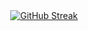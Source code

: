 <div align="center">
  <a href="https://git.io/streak-stats">
    <img src="https://streak-stats.demolab.com?user=ardiente-ken&theme=radical&date_format=M%20j%5B%2C%20Y%5D" alt="GitHub Streak" />
  </a>
</div>

